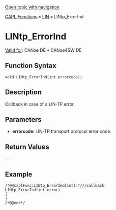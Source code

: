 [Open topic with navigation](../../../../../CANoeDEFamily.htm#Topics/CAPLFunctions/LIN/Functions/CAPLfunctionLINtpErrorInd.md)

[CAPL Functions](../../CAPLfunctions.md) » [LIN](../CAPLfunctionsLINOverview.md) » LINtp_ErrorInd

# LINtp_ErrorInd

[Valid for](../../../Shared/FeatureAvailability.md): CANoe DE • CANoe4SW DE

## Function Syntax

```plaintext
void LINtp_ErrorInd(int errorcode);
```

## Description

Callback in case of a LIN-TP error.

## Parameters

- **errorcode**: LIN-TP transport protocol error code.

## Return Values

—

## Example

```plaintext
/*@@caplFunc:LINtp_ErrorInd(int):*///callback
LINtp_ErrorInd(int error)
{
}
/*@@end*/
```
